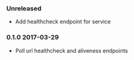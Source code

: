 ### Unreleased
- Add healthcheck endpoint for service

### 0.1.0 2017-03-29
- Poll url healthcheck and aliveness endpoints
